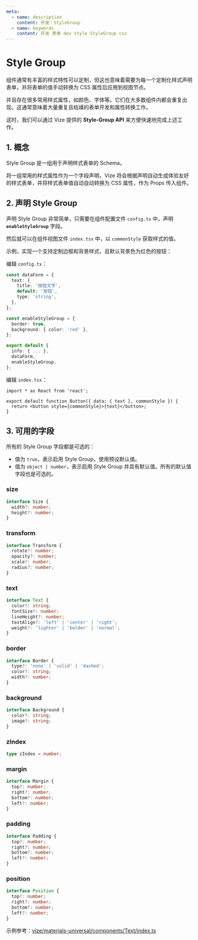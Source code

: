 ```yaml
---
meta:
  - name: description
    content: 开发：StyleGroup
  - name: keywords
    content: 开发 表单 dev style StyleGroup css
---
```


# Style Group

组件通常有丰富的样式特性可以定制，但这也意味着需要为每一个定制化样式声明表单，并将表单的值手动转换为 CSS 属性后应用到视图节点。

并且存在很多常用样式属性，如颜色、字体等。它们在大多数组件内都会重复出现。这通常意味着大量重复且枯燥的表单开发和属性转换工作。

这时，我们可以通过 Vize 提供的 **Style-Group API** 来方便快速地完成上述工作。

## 1. 概念

Style Group 是一组用于声明样式表单的 Schema。

将一组常用的样式属性作为一个字段声明，Vize 将会根据声明自动生成体验友好的样式表单，并将样式表单值自动自动转换为 CSS 属性，作为 Props 传入组件。

## 2. 声明 Style Group

声明 Style Group 非常简单，只需要在组件配置文件 `config.tx` 中，声明 **`enableStyleGroup`** 字段。

然后就可以在组件视图文件 `index.tsx` 中，以 `commonStyle` 获取样式的值。

示例，实现一个支持定制边框和背景样式，且默认背景色为红色的按钮：

编辑 `config.tx`：

```ts {9,10,11,12,17}
const dataForm = {
  text: {
    title: '按钮文字',
    default: '按钮',
    type: 'string',
  },
};

const enableStyleGroup = {
  border: true,
  background: { color: 'red' },
};

export default {
  info: { ... },
  dataForm,
  enableStyleGroup,
};
```

编辑 `index.tsx`：

```tsx {4}
import * as React from 'react';

export default function Button({ data: { text }, commonStyle }) {
  return <button style={commonStyle}>{text}</button>;
}
```

## 3. 可用的字段

所有的 Style Group 字段都是可选的：

- 值为 `true`，表示启用 Style Group，使用预设默认值。
- 值为 `object | number`，表示启用 Style Group 并具有默认值。所有的默认值字段也是可选的。

### size

```ts
interface Size {
  width?: number;
  height?: number;
}
```

### transform

```ts
interface Transform {
  rotate?: number;
  opacity?: number;
  scale?: number;
  radius?: number;
}
```

### text

```ts
interface Text {
  color?: string;
  fontSize?: number;
  lineHeight?: number;
  textAlign?: 'left' | 'center' | 'right';
  weight?: 'lighter' | 'bolder' | 'normal';
}
```

### border

```ts
interface Border {
  type?: 'none' | 'solid' | 'dashed';
  color?: string;
  width?: number;
}
```

### background

```ts
interface Background {
  color?: string;
  image?: string;
}
```

### zIndex

```ts
type zIndex = number;
```

### margin

```ts
interface Margin {
  top?: number;
  right?: number;
  bottom?: number;
  left?: number;
}
```

### padding

```ts
interface Padding {
  top?: number;
  right?: number;
  bottom?: number;
  left?: number;
}
```

### position

```ts
interface Position {
  top?: number;
  right?: number;
  bottom?: number;
  left?: number;
}
```

示例参考：[vize/materials-universal/components/Text/index.ts](https://github.com/vize-team/vize/blob/master/packages/materials-universal/src/components/Text/index.ts)
